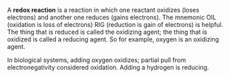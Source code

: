 A **redox reaction** is a reaction in which one reactant oxidizes (loses electrons) and another one reduces (gains electrons). The mnemonic OIL (oxidation is loss of electrons) RIG (reduction is gain of electrons) is helpful. The thing that is reduced is called the oxidizing agent; the thing that is oxidized is called a reducing agent. So for example, oxygen is an oxidizing agent.

In biological systems, adding oxygen oxidizes; partial pull from electronegativity considered oxidation. Adding a hydrogen is reducing.

